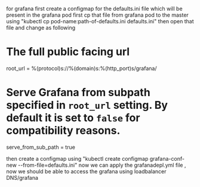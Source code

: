 for grafana first create a configmap for the defaults.ini file which will be present in the grafana pod
first cp that file from grafana pod to the master using "kubectl cp pod-name:path-of-defaults.ini defaults.ini"
then open that file and change as following

# The full public facing url
root_url = %(protocol)s://%(domain)s:%(http_port)s/grafana/

# Serve Grafana from subpath specified in `root_url` setting. By default it is set to `false` for compatibility reasons.
serve_from_sub_path = true

then create a configmap using "kubectl create configmap grafana-conf-new --from-file=defaults.ini"
now we can apply the grafanadepl.yml file , now we should be able to access the grafana using loadbalancer DNS/grafana
